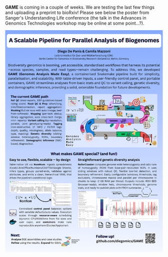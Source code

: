 **GAME** is coming in a couple of weeks. We are testing the last few things and uploading a preprint to bioRxiv!
Please see below the poster from Sanger's Understanding Life conference (the talk in the Advances in Genomics Technologies workshop may be online at some point...?).

![](poster.png)
